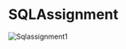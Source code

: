 # SQLAssignment
![Sqlassignment1](https://user-images.githubusercontent.com/89734710/230862626-5756ffdd-6441-4757-8154-cd1aaa8c318b.png)
